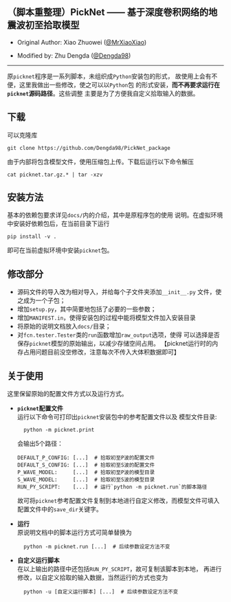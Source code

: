 ## （脚本重整理）PickNet —— 基于深度卷积网络的地震波初至拾取模型

+ Original Author: Xiao Zhuowei ([@MrXiaoXiao](https://github.com/MrXiaoXiao))

+ Modified by: Zhu Dengda ([@Dengda98](https://github.com/Dengda98))

--------------------------------------------------------

原`picknet`程序是一系列脚本，未组织成`Python`安装包的形式，
故使用上会有不便，这里我做出一些修改，使之可以以`Python`包
的形式安装，**而不再要求运行在`picknet`源码路径**。这些调整
主要是为了方便我自定义拾取输入的数据。

## 下载 
可以克隆库
```
git clone https://github.com/Dengda98/PickNet_package
```
由于内部将包含模型文件，使用压缩包上传。下载后运行以下命令解压
```
cat picknet.tar.gz.* | tar -xzv
```



## 安装方法
基本的依赖包要求详见`docs/`内的介绍，其中是原程序包的使用
说明。在虚拟环境中安装好依赖包后，在当前目录下运行
```
pip install -v .
```
即可在当前虚拟环境中安装`picknet`包。

## 修改部分 
+ 源码文件的导入改为相对导入，并给每个子文件夹添加`__init__.py`
文件，使之成为一个子包；
+ 增加`setup.py`，其中简要地包括了必要的一些参数；
+ 增加`MANIFEST.in`，使得安装包的过程中能将模型文件加入安装目录
+ 将原始的说明文档放入`docs/`目录；
+ 对`fcn.tester.Tester`类的`run`函数增加`raw_output`选项，使得
可以选择是否保存`picknet`模型的原始输出，以减少存储空间占用。
【picknet运行时的内存占用问题目前没空修改，注意每次不传入大体积数据即可】


## 关于使用
这里保留原始的配置文件方式以及运行方式。  

+ **`picknet`配置文件**  
  运行以下命令可打印出`picknet`安装包中的参考配置文件以及
  模型文件目录:
  ```
    python -m picknet.print 
  ```
  会输出5个路径：
  ```
  DEFAULT_P_CONFIG: [...]  # 拾取初至P波的配置文件
  DEFAULT_S_CONFIG: [...]  # 拾取初至S波的配置文件
  P_WAVE_MODEL:     [...]  # 拾取初至P波的模型目录
  S_WAVE_MODEL:     [...]  # 拾取初至S波的模型目录
  RUN_PY_SCRIPT:    [...]  # 运行`python -m picknet.run`的脚本路径
  ```
  故可将`picknet`参考配置文件复制到本地进行自定义修改，而模型文件可填入
  配置文件中的`save_dir`关键字。

+ **运行**  
  原说明文档中的脚本运行方式可简单替换为 
  ```
    python -m picknet.run [...]  # 后续参数设定方法不变
  ```

+ **自定义运行脚本**  
  在以上输出的路径中还包括`RUN_PY_SCRIPT`，故可复制该脚本到本地，
  再进行修改，以自定义拾取的输入数据，当然运行的方式也变为
  ```
    python -u [自定义运行脚本] [...]  # 后续参数设定方法不变
  ```


